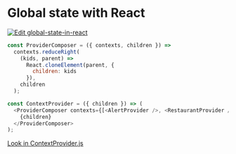 # Global state with React


[![Edit global-state-in-react](https://codesandbox.io/static/img/play-codesandbox.svg)](https://codesandbox.io/s/github/zyhou/global-state-react/tree/master/?fontsize=14)

```js
const ProviderComposer = ({ contexts, children }) =>
  contexts.reduceRight(
    (kids, parent) =>
      React.cloneElement(parent, {
        children: kids
      }),
    children
  );

const ContextProvider = ({ children }) => (
  <ProviderComposer contexts={[<AlertProvider />, <RestaurantProvider />]}>
    {children}
  </ProviderComposer>
);
```
[Look in ContextProvider.js](https://github.com/zyhou/global-state-react/blob/master/src/Provider/ContextProvider.js)
